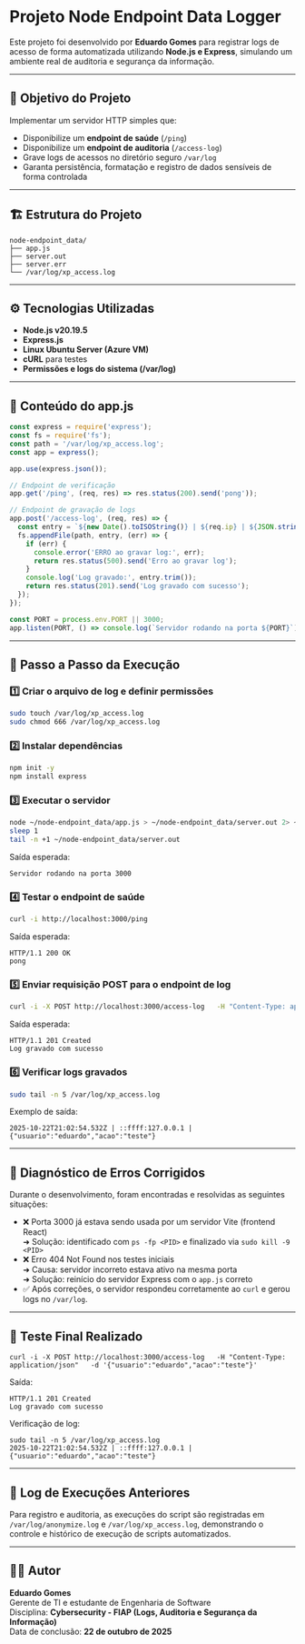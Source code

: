 # Projeto Node Endpoint Data Logger

Este projeto foi desenvolvido por **Eduardo Gomes** para registrar logs de acesso de forma automatizada utilizando **Node.js e Express**, simulando um ambiente real de auditoria e segurança da informação.

---

## 🧩 Objetivo do Projeto

Implementar um servidor HTTP simples que:
- Disponibilize um **endpoint de saúde** (`/ping`)
- Disponibilize um **endpoint de auditoria** (`/access-log`)
- Grave logs de acessos no diretório seguro `/var/log`
- Garanta persistência, formatação e registro de dados sensíveis de forma controlada

---

## 🏗️ Estrutura do Projeto

```
node-endpoint_data/
├── app.js
├── server.out
├── server.err
└── /var/log/xp_access.log
```

---

## ⚙️ Tecnologias Utilizadas

- **Node.js v20.19.5**
- **Express.js**
- **Linux Ubuntu Server (Azure VM)**
- **cURL** para testes
- **Permissões e logs do sistema (/var/log)**

---

## 📁 Conteúdo do app.js

```javascript
const express = require('express');
const fs = require('fs');
const path = '/var/log/xp_access.log';
const app = express();

app.use(express.json());

// Endpoint de verificação
app.get('/ping', (req, res) => res.status(200).send('pong'));

// Endpoint de gravação de logs
app.post('/access-log', (req, res) => {
  const entry = `${new Date().toISOString()} | ${req.ip} | ${JSON.stringify(req.body)}\n`;
  fs.appendFile(path, entry, (err) => {
    if (err) {
      console.error('ERRO ao gravar log:', err);
      return res.status(500).send('Erro ao gravar log');
    }
    console.log('Log gravado:', entry.trim());
    return res.status(201).send('Log gravado com sucesso');
  });
});

const PORT = process.env.PORT || 3000;
app.listen(PORT, () => console.log(`Servidor rodando na porta ${PORT}`));
```

---

## 🧰 Passo a Passo da Execução

### 1️⃣ Criar o arquivo de log e definir permissões
```bash
sudo touch /var/log/xp_access.log
sudo chmod 666 /var/log/xp_access.log
```

### 2️⃣ Instalar dependências
```bash
npm init -y
npm install express
```

### 3️⃣ Executar o servidor
```bash
node ~/node-endpoint_data/app.js > ~/node-endpoint_data/server.out 2> ~/node-endpoint_data/server.err &
sleep 1
tail -n +1 ~/node-endpoint_data/server.out
```
Saída esperada:
```
Servidor rodando na porta 3000
```

### 4️⃣ Testar o endpoint de saúde
```bash
curl -i http://localhost:3000/ping
```
Saída esperada:
```
HTTP/1.1 200 OK
pong
```

### 5️⃣ Enviar requisição POST para o endpoint de log
```bash
curl -i -X POST http://localhost:3000/access-log   -H "Content-Type: application/json"   -d '{"usuario":"eduardo","acao":"teste"}'
```
Saída esperada:
```
HTTP/1.1 201 Created
Log gravado com sucesso
```

### 6️⃣ Verificar logs gravados
```bash
sudo tail -n 5 /var/log/xp_access.log
```
Exemplo de saída:
```
2025-10-22T21:02:54.532Z | ::ffff:127.0.0.1 | {"usuario":"eduardo","acao":"teste"}
```

---

## 🧠 Diagnóstico de Erros Corrigidos

Durante o desenvolvimento, foram encontradas e resolvidas as seguintes situações:

- ❌ Porta 3000 já estava sendo usada por um servidor Vite (frontend React)  
  ➜ Solução: identificado com `ps -fp <PID>` e finalizado via `sudo kill -9 <PID>`  
- ❌ Erro 404 Not Found nos testes iniciais  
  ➜ Causa: servidor incorreto estava ativo na mesma porta  
  ➜ Solução: reinício do servidor Express com o `app.js` correto  
- ✅ Após correções, o servidor respondeu corretamente ao `curl` e gerou logs no `/var/log`.

---

## 🧾 Teste Final Realizado

```
curl -i -X POST http://localhost:3000/access-log   -H "Content-Type: application/json"   -d '{"usuario":"eduardo","acao":"teste"}'
```
Saída:
```
HTTP/1.1 201 Created
Log gravado com sucesso
```

Verificação de log:
```
sudo tail -n 5 /var/log/xp_access.log
2025-10-22T21:02:54.532Z | ::ffff:127.0.0.1 | {"usuario":"eduardo","acao":"teste"}
```

---

## 🧾 Log de Execuções Anteriores

Para registro e auditoria, as execuções do script são registradas em `/var/log/anonymize.log` e `/var/log/xp_access.log`, demonstrando o controle e histórico de execução de scripts automatizados.

---

## 👨‍💻 Autor

**Eduardo Gomes**  
Gerente de TI e estudante de Engenharia de Software  
Disciplina: **Cybersecurity - FIAP (Logs, Auditoria e Segurança da Informação)**  
Data de conclusão: **22 de outubro de 2025**
